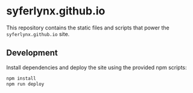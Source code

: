 # syferlynx.github.io

This repository contains the static files and scripts that power the
`syferlynx.github.io` site.

## Development

Install dependencies and deploy the site using the provided npm scripts:

```bash
npm install
npm run deploy
```
